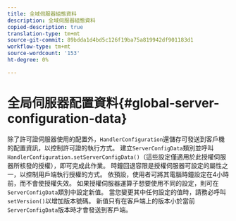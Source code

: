 ```yaml
---
title: 全域伺服器組態資料
description: 全域伺服器組態資料
copied-description: true
translation-type: tm+mt
source-git-commit: 89bdda1d4bd5c126f19ba75a819942df901183d1
workflow-type: tm+mt
source-wordcount: '153'
ht-degree: 0%

---
```



# 全局伺服器配置資料{#global-server-configuration-data}

除了許可證伺服器使用的配置外，`HandlerConfiguration`還儲存可發送到客戶機的配置資訊，以控制許可證的執行方式。 建立`ServerConfigData`類別並呼叫`HandlerConfiguration.setServerConfigData()`（這些設定僅適用於此授權伺服器所核發的授權），即可完成此作業。 時鐘回退容限是授權伺服器可設定的屬性之一，以控制用戶端執行授權的方式。 依預設，使用者可將其電腦時鐘設定在4小時前，而不會使授權失效。 如果授權伺服器運算子想要使用不同的設定，則可在`ServerConfigData`類別中設定新值。 當您變更其中任何設定的值時，請務必呼叫`setVersion()`以增加版本號碼。 新值只有在客戶端上的版本小於當前`ServerConfigData`版本時才會發送到客戶端。
